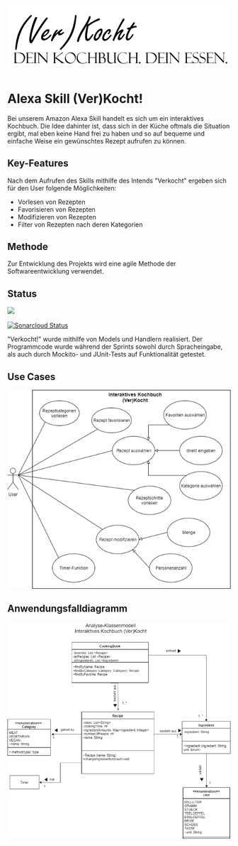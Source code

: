 ﻿<img src="images/verkocht_logo.png" alt="logo" class="inline"/>

# Alexa Skill (Ver)Kocht!
Bei unserem Amazon Alexa Skill handelt es sich um ein interaktives Kochbuch.
Die Idee dahinter ist, dass sich in der Küche oftmals die Situation ergibt, mal eben keine Hand frei zu haben und so auf bequeme und einfache Weise ein gewünschtes Rezept aufrufen zu können.

## Key-Features
Nach dem Aufrufen des Skills mithilfe des Intends "Verkocht" ergeben sich für den User folgende Möglichkeiten:
* Vorlesen von Rezepten
* Favorisieren von Rezepten
* Modifizieren von Rezepten
* Filter von Rezepten nach deren Kategorien

## Methode
Zur Entwicklung des Projekts wird eine agile Methode der Softwareentwicklung verwendet.

## Status
![](https://travis-ci.org/sweIhm-ws2018-19/skillproject-di-3.svg?branch=master)

[![Sonarcloud Status](https://sonarcloud.io/api/project_badges/measure?project=sweIhm_ws2018_19:verkocht&metric=alert_status)](https://sonarcloud.io/dashboard?id=sweIhm_ws2018_19:verkocht)

"Verkocht!" wurde mithilfe von Models und Handlern realisiert.
Der Programmcode wurde während der Sprints sowohl durch Spracheingabe, als auch durch Mockito- und JUnit-Tests auf Funktionalität getestet.

## Use Cases
<img src="images/verkocht_UseCases.png" alt="UseCases" class="inline"/>

## Anwendungsfalldiagramm
<img src="images/verkocht_Fachklassendiagramm.png" alt="Fachklassendiagramm" class="inline"/>